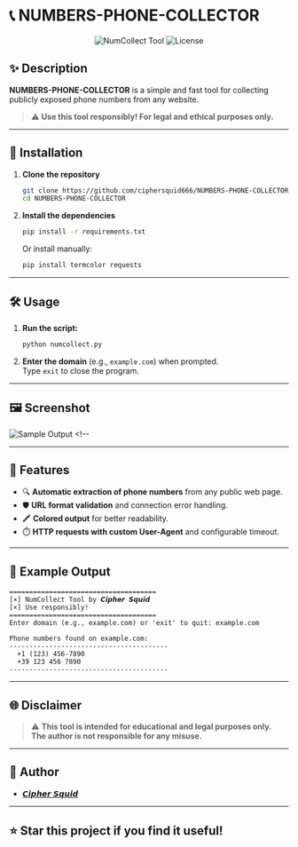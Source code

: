 # 📞 NUMBERS-PHONE-COLLECTOR

<div align="center">
  
  ![NumCollect Tool](https://img.shields.io/badge/NumCollect-Python-blue?style=for-the-badge&logo=python)
  ![License](https://img.shields.io/github/license/ciphersquid666/NUMBERS-PHONE-COLLECTOR?style=for-the-badge)
  
</div>

## ✨ Description

**NUMBERS-PHONE-COLLECTOR** is a simple and fast tool for collecting publicly exposed phone numbers from any website.  
> ⚠️ **Use this tool responsibly! For legal and ethical purposes only.**

---

## 🚀 Installation

1. **Clone the repository**
   ```bash
   git clone https://github.com/ciphersquid666/NUMBERS-PHONE-COLLECTOR.git
   cd NUMBERS-PHONE-COLLECTOR
   ```

2. **Install the dependencies**
   ```bash
   pip install -r requirements.txt
   ```
   Or install manually:
   ```bash
   pip install termcolor requests
   ```

---

## 🛠️ Usage

1. **Run the script:**
   ```bash
   python numcollect.py
   ```
2. **Enter the domain** (e.g., `example.com`) when prompted.  
   Type `exit` to close the program.

---

## 🖼️ Screenshot

![Sample Output](https://ibb.co/Wp25Mpwp) <!-- 

---

## 🔎 Features

- 🔍 **Automatic extraction of phone numbers** from any public web page.
- 🛡️ **URL format validation** and connection error handling.
- 🖍️ **Colored output** for better readability.
- ⏱️ **HTTP requests with custom User-Agent** and configurable timeout.

---

## 📝 Example Output

```
=====================================
[×] NumCollect Tool by 𝘾𝙞𝙥𝙝𝙚𝙧 𝙎𝙦𝙪𝙞𝙙
[×] Use responsibly!
=====================================
Enter domain (e.g., example.com) or 'exit' to quit: example.com

Phone numbers found on example.com:
----------------------------------------
  +1 (123) 456-7890
  +39 123 456 7890
----------------------------------------
```

---

## 🌐 Disclaimer

> ⚠️ **This tool is intended for educational and legal purposes only.  
The author is not responsible for any misuse.**

---

## 👤 Author

- [𝘾𝙞𝙥𝙝𝙚𝙧 𝙎𝙦𝙪𝙞𝙙](https://github.com/ciphersquid666)

---

## ⭐️ Star this project if you find it useful!
